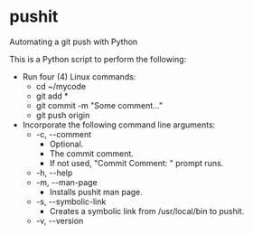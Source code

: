 # pushit
Automating a git push with Python

This is a Python script to perform the following:
* Run four (4) Linux commands:
  * cd ~/mycode
  * git add *
  * git commit -m "Some comment..."
  * git push origin
* Incorporate the following command line arguments:
  * -c, --comment
    * Optional.
    * The commit comment.
    * If not used, "Commit Comment: " prompt runs.
  * -h, --help
  * -m, --man-page
    * Installs pushit man page.
  * -s, --symbolic-link
    * Creates a symbolic link from /usr/local/bin to pushit.
  * -v, --version
